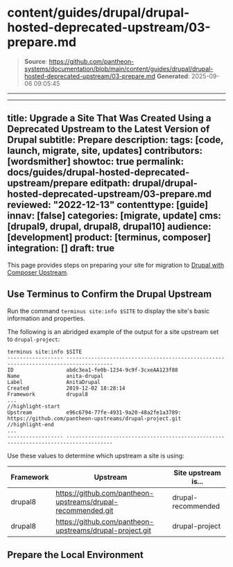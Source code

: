 # content/guides/drupal/drupal-hosted-deprecated-upstream/03-prepare.md

> **Source**: https://github.com/pantheon-systems/documentation/blob/main/content/guides/drupal/drupal-hosted-deprecated-upstream/03-prepare.md
> **Generated**: 2025-09-06 09:05:45

---

---
title: Upgrade a Site That Was Created Using a Deprecated Upstream to the Latest Version of Drupal
subtitle: Prepare
description: 
tags: [code, launch, migrate, site, updates]
contributors: [wordsmither]
showtoc: true
permalink: docs/guides/drupal-hosted-deprecated-upstream/prepare
editpath: drupal/drupal-hosted-deprecated-upstream/03-prepare.md
reviewed: "2022-12-13"
contenttype: [guide]
innav: [false]
categories: [migrate, update]
cms: [drupal9, drupal, drupal8, drupal10]
audience: [development]
product: [terminus, composer]
integration: []
draft: true
---

This page provides steps on preparing your site for migration to [Drupal with Composer Upstream](/guides/integrated-composer).

## Use Terminus to Confirm the Drupal Upstream

Run the command `terminus site:info $SITE` to display the site's basic information and properties.

The following is an abridged example of the output for a site upstream set to `drupal-project`:

```bash{outputLines:2-13}
terminus site:info $SITE
------------------ -------------------------------------------------------------------------------------
ID                 abdc3ea1-fe0b-1234-9c9f-3cxeAA123f88
Name               anita-drupal
Label              AnitaDrupal
Created            2019-12-02 18:28:14
Framework          drupal8
...
//highlight-start
Upstream           e96c6794-77fe-4931-9a20-48a2fe1a3789: https://github.com/pantheon-upstreams/drupal-project.git
//highlight-end
...
------------------ -------------------------------------------------------------------------------------
```
Use these values to determine which upstream a site is using:

| Framework | Upstream | Site upstream is...
|---|---|---
|drupal8|https://github.com/pantheon-upstreams/drupal-recommended.git|drupal-recommended
|drupal8|https://github.com/pantheon-upstreams/drupal-project.git|drupal-project



## Prepare the Local Environment

<Partial file="drupal/prepare-local-environment-no-clone.md" />
